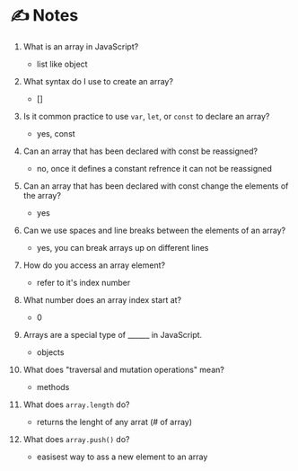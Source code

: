 # ✍️ Notes

1. What is an array in JavaScript?
    * list like object

2. What syntax do I use to create an array?
    * []

3. Is it common practice to use `var`, `let`, or `const` to declare an array?
    * yes, const

4. Can an array that has been declared with const be reassigned?
    * no, once it defines a constant refrence it can not be reassigned  


5. Can an array that has been declared with const change the elements of the array?
    * yes 
    
6. Can we use spaces and line breaks between the elements of an array?
    * yes, you can break arrays up on different lines

7. How do you access an array element?
    * refer to it's index number 

8. What number does an array index start at?
    * 0
9. Arrays are a special type of ______ in JavaScript.
    * objects

10. What does "traversal and mutation operations" mean?
    * methods 

11. What does `array.length` do?
    * returns the lenght of any arrat (# of array)
12. What does `array.push()` do?
    * easisest way to ass a new element to an array 
